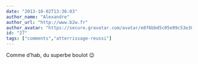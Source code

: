 ```yaml
---
date: "2013-10-02T13:36:03"
author_name: "Alexandre"
author_url: "http://www.b2w.fr"
author_avatar: "https://secure.gravatar.com/avatar/e8f6bbd5c05e99c53e3814abd2ec9e41"
id: "27"
tags: ["comments","atterrissage-reussi"]
---
```

Comme d’hab, du superbe boulot 😉